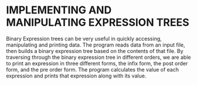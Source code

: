 # IMPLEMENTING AND MANIPULATING EXPRESSION TREES

Binary Expression trees can be very useful in quickly accessing, manipulating and printing data. The program reads data from an input file, then builds a binary expression tree based on the contents of that file. By traversing through the binary expression tree in different orders, we are able to print an expression in three different forms, the infix form, the post order form, and the pre order form. The program calculates the value of each expression and prints that expression along with its value.
